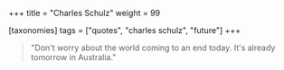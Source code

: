 +++
title = "Charles Schulz"
weight = 99

[taxonomies]
tags = ["quotes", "charles schulz", "future"]
+++

> "Don't worry about the world coming to an end today. It's already tomorrow
> in Australia."

